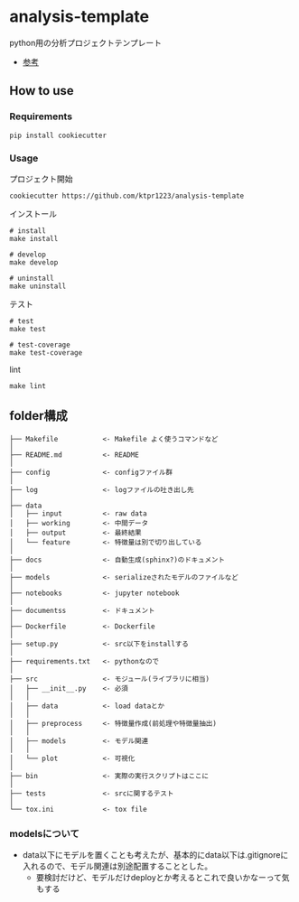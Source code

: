 # analysis-template
python用の分析プロジェクトテンプレート
* [参考](https://github.com/drivendata/cookiecutter-data-science)

## How to use
### Requirements

``` shell
pip install cookiecutter
```

### Usage

プロジェクト開始

``` shell
cookiecutter https://github.com/ktpr1223/analysis-template
```

インストール

``` shell
# install
make install

# develop
make develop

# uninstall
make uninstall
```

テスト

``` shell
# test
make test

# test-coverage
make test-coverage
```

lint

``` shell
make lint
```

## folder構成
```
├── Makefile           <- Makefile よく使うコマンドなど
│
├── README.md          <- README
│
├── config             <- configファイル群
│
├── log                <- logファイルの吐き出し先
│
├── data
│   ├── input          <- raw data
│   ├── working        <- 中間データ
│   ├── output         <- 最終結果
│   └── feature        <- 特徴量は別で切り出している
│
├── docs               <- 自動生成(sphinx?)のドキュメント
│
├── models             <- serializeされたモデルのファイルなど
│
├── notebooks          <- jupyter notebook
│
├── documentss         <- ドキュメント
│
├── Dockerfile         <- Dockerfile
│
├── setup.py           <- src以下をinstallする
│
├── requirements.txt   <- pythonなので
│
├── src                <- モジュール(ライブラリに相当)
│   ├── __init__.py    <- 必須
│   │
│   ├── data           <- load dataとか
│   │
│   ├── preprocess     <- 特徴量作成(前処理や特徴量抽出)
│   │
│   ├── models         <- モデル関連
│   │
│   └── plot           <- 可視化
│
├── bin                <- 実際の実行スクリプトはここに
│
├── tests              <- srcに関するテスト
│
└── tox.ini            <- tox file
```

### modelsについて
* data以下にモデルを置くことも考えたが、基本的にdata以下は.gitignoreに入れるので、モデル関連は別途配置することとした。
  * 要検討だけど、モデルだけdeployとか考えるとこれで良いかなーって気もする
